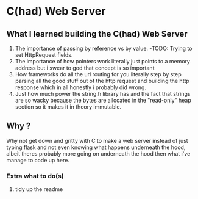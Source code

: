 # C(had) Web Server

## What I learned building the C(had) Web Server

1. The importance of passing by reference vs by value.
-TODO:
Trying to set HttpRequest fields.
2. The importance of how pointers work
literally just points to a memory address but i swear to god that concept is so important
3. How frameworks do all the url routing for you
literally step by step parsing all the good stuff out of the http request and building the http response which
in all honestly i probably did wrong.
4. Just how much power the string.h library has and the fact that strings are so wacky because the bytes are allocated in the "read-only" heap section so it makes it 
in theory immutable.

## Why ?
Why not get down and gritty with C to make a web server instead of just typing flask and not even knowing what happens underneath the hood, albeit theres probably more
going on underneath the hood then what i've manage to code up here.


### Extra what to do(s)
1. tidy up the readme
